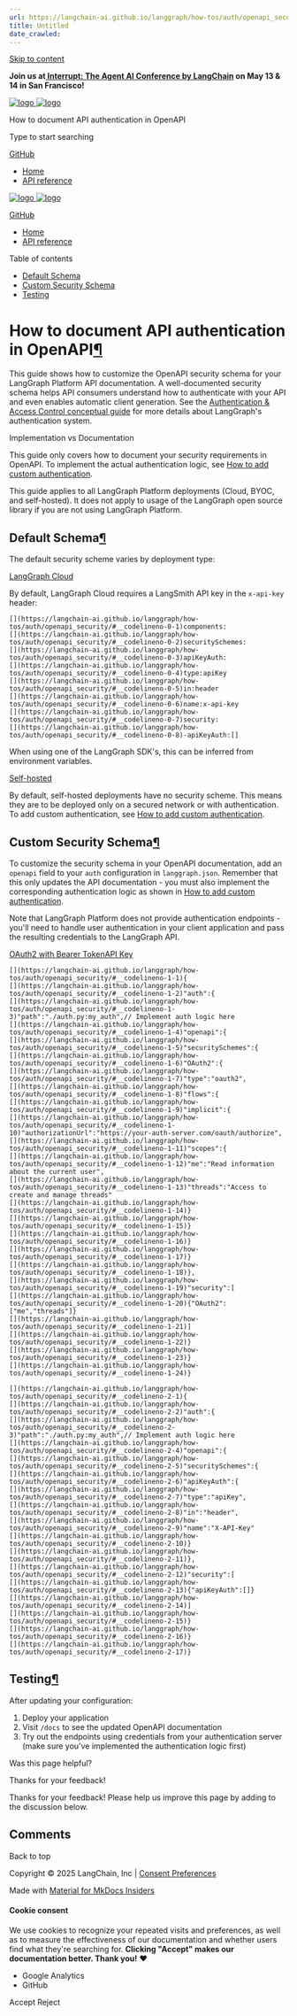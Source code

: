 ```yaml
---
url: https://langchain-ai.github.io/langgraph/how-tos/auth/openapi_security/
title: Untitled
date_crawled: 
---
```


[ Skip to content ](https://langchain-ai.github.io/langgraph/how-tos/auth/openapi_security/#how-to-document-api-authentication-in-openapi)

**Join us at[ Interrupt: The Agent AI Conference by LangChain](https://interrupt.langchain.com/) on May 13 & 14 in San Francisco!**

[ ![logo](https://langchain-ai.github.io/langgraph/static/wordmark_dark.svg) ![logo](https://langchain-ai.github.io/langgraph/static/wordmark_light.svg) ](https://langchain-ai.github.io/langgraph/)

How to document API authentication in OpenAPI 

[ ](https://langchain-ai.github.io/langgraph/how-tos/auth/openapi_security/?q= "Share")

Type to start searching

[ GitHub  ](https://github.com/langchain-ai/langgraph "Go to repository")

  * [ Home ](https://langchain-ai.github.io/langgraph/)
  * [ API reference ](https://langchain-ai.github.io/langgraph/reference/graphs/)



[ ![logo](https://langchain-ai.github.io/langgraph/static/wordmark_dark.svg) ![logo](https://langchain-ai.github.io/langgraph/static/wordmark_light.svg) ](https://langchain-ai.github.io/langgraph/)

[ GitHub  ](https://github.com/langchain-ai/langgraph "Go to repository")

  * [ Home  ](https://langchain-ai.github.io/langgraph/)
  * [ API reference  ](https://langchain-ai.github.io/langgraph/reference/graphs/)



Table of contents 

  * [ Default Schema  ](https://langchain-ai.github.io/langgraph/how-tos/auth/openapi_security/#default-schema)
  * [ Custom Security Schema  ](https://langchain-ai.github.io/langgraph/how-tos/auth/openapi_security/#custom-security-schema)
  * [ Testing  ](https://langchain-ai.github.io/langgraph/how-tos/auth/openapi_security/#testing)



[ ](https://github.com/langchain-ai/langgraph/edit/main/docs/docs/how-tos/auth/openapi_security.md "Edit this page")

# How to document API authentication in OpenAPI[¶](https://langchain-ai.github.io/langgraph/how-tos/auth/openapi_security/#how-to-document-api-authentication-in-openapi "Permanent link")

This guide shows how to customize the OpenAPI security schema for your LangGraph Platform API documentation. A well-documented security schema helps API consumers understand how to authenticate with your API and even enables automatic client generation. See the [Authentication & Access Control conceptual guide](https://langchain-ai.github.io/langgraph/concepts/auth/) for more details about LangGraph's authentication system.

Implementation vs Documentation

This guide only covers how to document your security requirements in OpenAPI. To implement the actual authentication logic, see [How to add custom authentication](https://langchain-ai.github.io/langgraph/how-tos/auth/custom_auth/).

This guide applies to all LangGraph Platform deployments (Cloud, BYOC, and self-hosted). It does not apply to usage of the LangGraph open source library if you are not using LangGraph Platform.

## Default Schema[¶](https://langchain-ai.github.io/langgraph/how-tos/auth/openapi_security/#default-schema "Permanent link")

The default security scheme varies by deployment type:

[LangGraph Cloud](#__tabbed_1_1)

By default, LangGraph Cloud requires a LangSmith API key in the `x-api-key` header:

```
[](https://langchain-ai.github.io/langgraph/how-tos/auth/openapi_security/#__codelineno-0-1)components:
[](https://langchain-ai.github.io/langgraph/how-tos/auth/openapi_security/#__codelineno-0-2)securitySchemes:
[](https://langchain-ai.github.io/langgraph/how-tos/auth/openapi_security/#__codelineno-0-3)apiKeyAuth:
[](https://langchain-ai.github.io/langgraph/how-tos/auth/openapi_security/#__codelineno-0-4)type:apiKey
[](https://langchain-ai.github.io/langgraph/how-tos/auth/openapi_security/#__codelineno-0-5)in:header
[](https://langchain-ai.github.io/langgraph/how-tos/auth/openapi_security/#__codelineno-0-6)name:x-api-key
[](https://langchain-ai.github.io/langgraph/how-tos/auth/openapi_security/#__codelineno-0-7)security:
[](https://langchain-ai.github.io/langgraph/how-tos/auth/openapi_security/#__codelineno-0-8)-apiKeyAuth:[]

```


When using one of the LangGraph SDK's, this can be inferred from environment variables.

[Self-hosted](#__tabbed_2_1)

By default, self-hosted deployments have no security scheme. This means they are to be deployed only on a secured network or with authentication. To add custom authentication, see [How to add custom authentication](https://langchain-ai.github.io/langgraph/how-tos/auth/custom_auth/).

## Custom Security Schema[¶](https://langchain-ai.github.io/langgraph/how-tos/auth/openapi_security/#custom-security-schema "Permanent link")

To customize the security schema in your OpenAPI documentation, add an `openapi` field to your `auth` configuration in `langgraph.json`. Remember that this only updates the API documentation - you must also implement the corresponding authentication logic as shown in [How to add custom authentication](https://langchain-ai.github.io/langgraph/how-tos/auth/custom_auth/).

Note that LangGraph Platform does not provide authentication endpoints - you'll need to handle user authentication in your client application and pass the resulting credentials to the LangGraph API.

[OAuth2 with Bearer Token](#__tabbed_3_1)[API Key](#__tabbed_3_2)

```
[](https://langchain-ai.github.io/langgraph/how-tos/auth/openapi_security/#__codelineno-1-1){
[](https://langchain-ai.github.io/langgraph/how-tos/auth/openapi_security/#__codelineno-1-2)"auth":{
[](https://langchain-ai.github.io/langgraph/how-tos/auth/openapi_security/#__codelineno-1-3)"path":"./auth.py:my_auth",// Implement auth logic here
[](https://langchain-ai.github.io/langgraph/how-tos/auth/openapi_security/#__codelineno-1-4)"openapi":{
[](https://langchain-ai.github.io/langgraph/how-tos/auth/openapi_security/#__codelineno-1-5)"securitySchemes":{
[](https://langchain-ai.github.io/langgraph/how-tos/auth/openapi_security/#__codelineno-1-6)"OAuth2":{
[](https://langchain-ai.github.io/langgraph/how-tos/auth/openapi_security/#__codelineno-1-7)"type":"oauth2",
[](https://langchain-ai.github.io/langgraph/how-tos/auth/openapi_security/#__codelineno-1-8)"flows":{
[](https://langchain-ai.github.io/langgraph/how-tos/auth/openapi_security/#__codelineno-1-9)"implicit":{
[](https://langchain-ai.github.io/langgraph/how-tos/auth/openapi_security/#__codelineno-1-10)"authorizationUrl":"https://your-auth-server.com/oauth/authorize",
[](https://langchain-ai.github.io/langgraph/how-tos/auth/openapi_security/#__codelineno-1-11)"scopes":{
[](https://langchain-ai.github.io/langgraph/how-tos/auth/openapi_security/#__codelineno-1-12)"me":"Read information about the current user",
[](https://langchain-ai.github.io/langgraph/how-tos/auth/openapi_security/#__codelineno-1-13)"threads":"Access to create and manage threads"
[](https://langchain-ai.github.io/langgraph/how-tos/auth/openapi_security/#__codelineno-1-14)}
[](https://langchain-ai.github.io/langgraph/how-tos/auth/openapi_security/#__codelineno-1-15)}
[](https://langchain-ai.github.io/langgraph/how-tos/auth/openapi_security/#__codelineno-1-16)}
[](https://langchain-ai.github.io/langgraph/how-tos/auth/openapi_security/#__codelineno-1-17)}
[](https://langchain-ai.github.io/langgraph/how-tos/auth/openapi_security/#__codelineno-1-18)},
[](https://langchain-ai.github.io/langgraph/how-tos/auth/openapi_security/#__codelineno-1-19)"security":[
[](https://langchain-ai.github.io/langgraph/how-tos/auth/openapi_security/#__codelineno-1-20){"OAuth2":["me","threads"]}
[](https://langchain-ai.github.io/langgraph/how-tos/auth/openapi_security/#__codelineno-1-21)]
[](https://langchain-ai.github.io/langgraph/how-tos/auth/openapi_security/#__codelineno-1-22)}
[](https://langchain-ai.github.io/langgraph/how-tos/auth/openapi_security/#__codelineno-1-23)}
[](https://langchain-ai.github.io/langgraph/how-tos/auth/openapi_security/#__codelineno-1-24)}

```


```
[](https://langchain-ai.github.io/langgraph/how-tos/auth/openapi_security/#__codelineno-2-1){
[](https://langchain-ai.github.io/langgraph/how-tos/auth/openapi_security/#__codelineno-2-2)"auth":{
[](https://langchain-ai.github.io/langgraph/how-tos/auth/openapi_security/#__codelineno-2-3)"path":"./auth.py:my_auth",// Implement auth logic here
[](https://langchain-ai.github.io/langgraph/how-tos/auth/openapi_security/#__codelineno-2-4)"openapi":{
[](https://langchain-ai.github.io/langgraph/how-tos/auth/openapi_security/#__codelineno-2-5)"securitySchemes":{
[](https://langchain-ai.github.io/langgraph/how-tos/auth/openapi_security/#__codelineno-2-6)"apiKeyAuth":{
[](https://langchain-ai.github.io/langgraph/how-tos/auth/openapi_security/#__codelineno-2-7)"type":"apiKey",
[](https://langchain-ai.github.io/langgraph/how-tos/auth/openapi_security/#__codelineno-2-8)"in":"header",
[](https://langchain-ai.github.io/langgraph/how-tos/auth/openapi_security/#__codelineno-2-9)"name":"X-API-Key"
[](https://langchain-ai.github.io/langgraph/how-tos/auth/openapi_security/#__codelineno-2-10)}
[](https://langchain-ai.github.io/langgraph/how-tos/auth/openapi_security/#__codelineno-2-11)},
[](https://langchain-ai.github.io/langgraph/how-tos/auth/openapi_security/#__codelineno-2-12)"security":[
[](https://langchain-ai.github.io/langgraph/how-tos/auth/openapi_security/#__codelineno-2-13){"apiKeyAuth":[]}
[](https://langchain-ai.github.io/langgraph/how-tos/auth/openapi_security/#__codelineno-2-14)]
[](https://langchain-ai.github.io/langgraph/how-tos/auth/openapi_security/#__codelineno-2-15)}
[](https://langchain-ai.github.io/langgraph/how-tos/auth/openapi_security/#__codelineno-2-16)}
[](https://langchain-ai.github.io/langgraph/how-tos/auth/openapi_security/#__codelineno-2-17)}

```


## Testing[¶](https://langchain-ai.github.io/langgraph/how-tos/auth/openapi_security/#testing "Permanent link")

After updating your configuration:

  1. Deploy your application
  2. Visit `/docs` to see the updated OpenAPI documentation
  3. Try out the endpoints using credentials from your authentication server (make sure you've implemented the authentication logic first)

Was this page helpful? 

Thanks for your feedback! 

Thanks for your feedback! Please help us improve this page by adding to the discussion below. 

## Comments

Back to top 

Copyright © 2025 LangChain, Inc | [Consent Preferences](https://langchain-ai.github.io/langgraph/how-tos/auth/openapi_security/#__consent)

Made with [ Material for MkDocs Insiders ](https://squidfunk.github.io/mkdocs-material/)

[ ](https://langchain-ai.github.io/langgraphjs/ "langchain-ai.github.io") [ ](https://github.com/langchain-ai/langgraph "github.com") [ ](https://twitter.com/LangChainAI "twitter.com")

#### Cookie consent

We use cookies to recognize your repeated visits and preferences, as well as to measure the effectiveness of our documentation and whether users find what they're searching for. **Clicking "Accept" makes our documentation better. Thank you!** ❤️

  * Google Analytics 
  * GitHub 



Accept Reject
